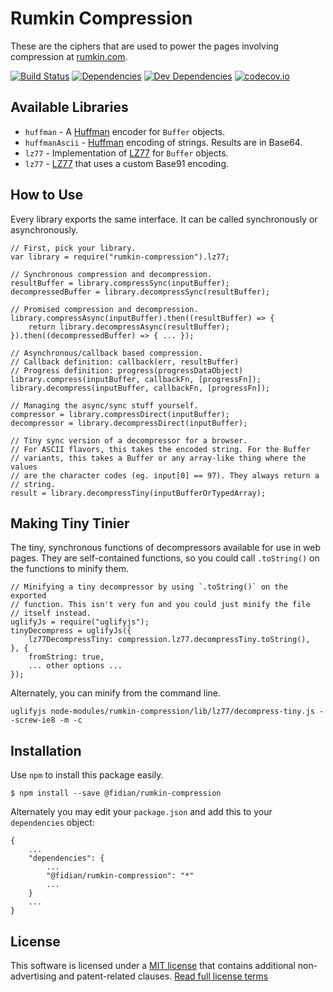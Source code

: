 Rumkin Compression
==================

These are the ciphers that are used to power the pages involving compression at [rumkin.com](http://rumkin.com/).

[![Build Status][travis-badge]][travis-link]
[![Dependencies][dependencies-badge]][dependencies-link]
[![Dev Dependencies][devdependencies-badge]][devdependencies-link]
[![codecov.io][codecov-badge]][codecov-link]


Available Libraries
-------------------

* `huffman` - A [Huffman] encoder for `Buffer` objects.
* `huffmanAscii` - [Huffman] encoding of strings. Results are in Base64.
* `lz77` - Implementation of [LZ77] for `Buffer` objects.
* `lz77` - [LZ77] that uses a custom Base91 encoding.


How to Use
----------

Every library exports the same interface. It can be called synchronously or asynchronously.

    // First, pick your library.
    var library = require("rumkin-compression").lz77;

    // Synchronous compression and decompression.
    resultBuffer = library.compressSync(inputBuffer);
    decompressedBuffer = library.decompressSync(resultBuffer);

    // Promised compression and decompression.
    library.compressAsync(inputBuffer).then((resultBuffer) => {
        return library.decompressAsync(resultBuffer);
    }).then((decompressedBuffer) => { ... });

    // Asynchronous/callback based compression.
    // Callback definition: callback(err, resultBuffer)
    // Progress definition: progress(progressDataObject)
    library.compress(inputBuffer, callbackFn, [progressFn]);
    library.decompress(inputBuffer, callbackFn, [progressFn]);

    // Managing the async/sync stuff yourself.
    compressor = library.compressDirect(inputBuffer);
    decompressor = library.decompressDirect(inputBuffer);

    // Tiny sync version of a decompressor for a browser.
    // For ASCII flavors, this takes the encoded string. For the Buffer
    // variants, this takes a Buffer or any array-like thing where the values
    // are the character codes (eg. input[0] == 97). They always return a
    // string.
    result = library.decompressTiny(inputBufferOrTypedArray);


Making Tiny Tinier
------------------

The tiny, synchronous functions of decompressors available for use in web pages. They are self-contained functions, so you could call `.toString()` on the functions to minify them.

    // Minifying a tiny decompressor by using `.toString()` on the exported
    // function. This isn't very fun and you could just minify the file
    // itself instead.
    uglifyJs = require("uglifyjs");
    tinyDecompress = uglifyJs({
        lz77DecompressTiny: compression.lz77.decompressTiny.toString(),
    }, {
        fromString: true,
        ... other options ...
    });

Alternately, you can minify from the command line.

    uglifyjs node-modules/rumkin-compression/lib/lz77/decompress-tiny.js --screw-ie8 -m -c


Installation
------------

Use `npm` to install this package easily.

    $ npm install --save @fidian/rumkin-compression

Alternately you may edit your `package.json` and add this to your `dependencies` object:

    {
        ...
        "dependencies": {
            ...
            "@fidian/rumkin-compression": "*"
            ...
        }
        ...
    }


License
-------

This software is licensed under a [MIT license][LICENSE] that contains additional non-advertising and patent-related clauses.  [Read full license terms][LICENSE]


[codecov-badge]: https://img.shields.io/codecov/c/github/tests-always-included/xxxxxx/master.svg
[codecov-link]: https://codecov.io/github/tests-always-included/xxxxxx?branch=master
[dependencies-badge]: https://img.shields.io/david/tests-always-included/xxxxxx.svg
[dependencies-link]: https://david-dm.org/tests-always-included/xxxxxx
[devdependencies-badge]: https://img.shields.io/david/dev/tests-always-included/xxxxxx.svg
[devdependencies-link]: https://david-dm.org/tests-always-included/xxxxxx#info=devDependencies
[Huffman]: https://en.wikipedia.org/wiki/Huffman_coding
[LICENSE]: LICENSE.md
[LZ77]: https://en.wikipedia.org/wiki/LZ77_and_LZ78
[npm-badge]: https://img.shields.io/npm/v/xxxxxx.svg
[npm-link]: https://npmjs.org/package/xxxxxx
[travis-badge]: https://img.shields.io/travis/tests-always-included/xxxxxx/master.svg
[travis-link]: http://travis-ci.org/tests-always-included/xxxxxx
